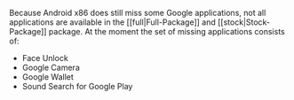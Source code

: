 Because Android x86 does still miss some Google applications, not all applications are available in the [[full|Full-Package]] and [[stock|Stock-Package]] package.
At the moment the set of missing applications consists of:
* Face Unlock
* Google Camera
* Google Wallet
* Sound Search for Google Play